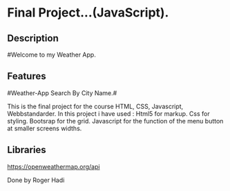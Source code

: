 # Final Project...(JavaScript).
## Description
#Welcome to my Weather App.
## Features
#Weather-App Search By City Name.#

This is the final project for the course HTML, CSS, Javascript, Webbstandarder. 
In this project i have used :
Html5 for markup.
Css for styling.
Bootsrap for the grid.
Javascript for the function of the menu button at smaller screens widths.

## Libraries
https://openweathermap.org/api

Done by Roger Hadi

